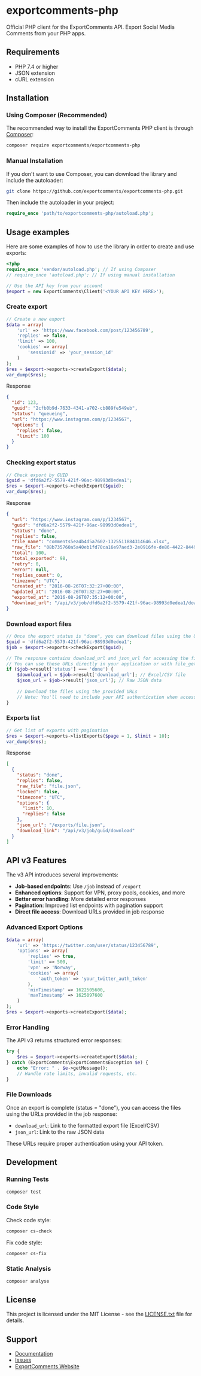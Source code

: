 # exportcomments-php

Official PHP client for the ExportComments API. Export Social Media Comments from your PHP apps.

## Requirements

- PHP 7.4 or higher
- JSON extension
- cURL extension

## Installation

### Using Composer (Recommended)

The recommended way to install the ExportComments PHP client is through [Composer](https://getcomposer.org/):

```bash
composer require exportcomments/exportcomments-php
```

### Manual Installation

If you don't want to use Composer, you can download the library and include the autoloader:

```bash
git clone https://github.com/exportcomments/exportcomments-php.git
```

Then include the autoloader in your project:

```php
require_once 'path/to/exportcomments-php/autoload.php';
```

## Usage examples

Here are some examples of how to use the library in order to create and use exports:

```php
<?php
require_once 'vendor/autoload.php'; // If using Composer
// require_once 'autoload.php'; // If using manual installation

// Use the API key from your account
$export = new ExportComments\Client('<YOUR API KEY HERE>');
```

### Create export

```php
// Create a new export
$data = array(
    'url' => 'https://www.facebook.com/post/123456789', 
    'replies' => false,
    'limit' => 100,
    'cookies' => array(
        'sessionid' => 'your_session_id'
    )
);
$res = $export->exports->createExport($data);
var_dump($res);
```

Response

```json
{
  "id": 123,
  "guid": "2cfb0b9d-7633-4341-a702-cb889fe549eb",
  "status": "queueing",
  "url": "https://www.instagram.com/p/1234567",
  "options": {
    "replies": false,
    "limit": 100
  }
}
```

### Checking export status

```php
// Check export by GUID
$guid = 'dfd6a2f2-5579-421f-96ac-98993d0edea1';
$res = $export->exports->checkExport($guid);
var_dump($res);
```

Response

```json
{
  "url": "https://www.instagram.com/p/1234567",
  "guid": "dfd6a2f2-5579-421f-96ac-98993d0edea1",
  "status": "done",
  "replies": false,
  "file_name": "comments5ea4b4d5a7602-1325511884314646.xlsx",
  "raw_file": "08b735760a5a40eb1fd70ca16e97aed3-2e0916fe-de86-4422-8449-fb608cbe5221.json",
  "total": 100,
  "total_exported": 98,
  "retry": 0,
  "error": null,
  "replies_count": 0,
  "timezone": "UTC",
  "created_at": "2016-08-26T07:32:27+00:00",
  "updated_at": "2016-08-26T07:32:27+00:00",
  "exported_at": "2016-08-26T07:35:12+00:00",
  "download_url": "/api/v3/job/dfd6a2f2-5579-421f-96ac-98993d0edea1/download"
}
```

### Download export files

```php
// Once the export status is "done", you can download files using the URLs from the response
$guid = 'dfd6a2f2-5579-421f-96ac-98993d0edea1';
$job = $export->exports->checkExport($guid);

// The response contains download_url and json_url for accessing the files
// You can use these URLs directly in your application or with file_get_contents()
if ($job->result['status'] === 'done') {
    $download_url = $job->result['download_url']; // Excel/CSV file
    $json_url = $job->result['json_url']; // Raw JSON data
    
    // Download the files using the provided URLs
    // Note: You'll need to include your API authentication when accessing these URLs
}
```

### Exports list

```php
// Get list of exports with pagination
$res = $export->exports->listExports($page = 1, $limit = 10);
var_dump($res);
```

Response

```json
[
  {
    "status": "done",
    "replies": false,
    "raw_file": "file.json",
    "locked": false,
    "timezone": "UTC",
    "options": {
      "limit": 10,
      "replies": false
    },
    "json_url": "/exports/file.json",
    "download_link": "/api/v3/job/guid/download"
  }
]
```

## API v3 Features

The v3 API introduces several improvements:

- **Job-based endpoints**: Use `/job` instead of `/export`
- **Enhanced options**: Support for VPN, proxy pools, cookies, and more
- **Better error handling**: More detailed error responses
- **Pagination**: Improved list endpoints with pagination support
- **Direct file access**: Download URLs provided in job response

### Advanced Export Options

```php
$data = array(
    'url' => 'https://twitter.com/user/status/123456789',
    'options' => array(
        'replies' => true,
        'limit' => 500,
        'vpn' => 'Norway',
        'cookies' => array(
            'auth_token' => 'your_twitter_auth_token'
        ),
        'minTimestamp' => 1622505600,
        'maxTimestamp' => 1625097600
    )
);
$res = $export->exports->createExport($data);
```

### Error Handling

The API v3 returns structured error responses:

```php
try {
    $res = $export->exports->createExport($data);
} catch (ExportComments\ExportCommentsException $e) {
    echo "Error: " . $e->getMessage();
    // Handle rate limits, invalid requests, etc.
}
```

### File Downloads

Once an export is complete (status = "done"), you can access the files using the URLs provided in the job response:

- `download_url`: Link to the formatted export file (Excel/CSV)
- `json_url`: Link to the raw JSON data

These URLs require proper authentication using your API token.

## Development

### Running Tests

```bash
composer test
```

### Code Style

Check code style:
```bash
composer cs-check
```

Fix code style:
```bash
composer cs-fix
```

### Static Analysis

```bash
composer analyse
```

## License

This project is licensed under the MIT License - see the [LICENSE.txt](LICENSE.txt) file for details.

## Support

- [Documentation](https://github.com/exportcomments/exportcomments-php)
- [Issues](https://github.com/exportcomments/exportcomments-php/issues)
- [ExportComments Website](https://exportcomments.com)
